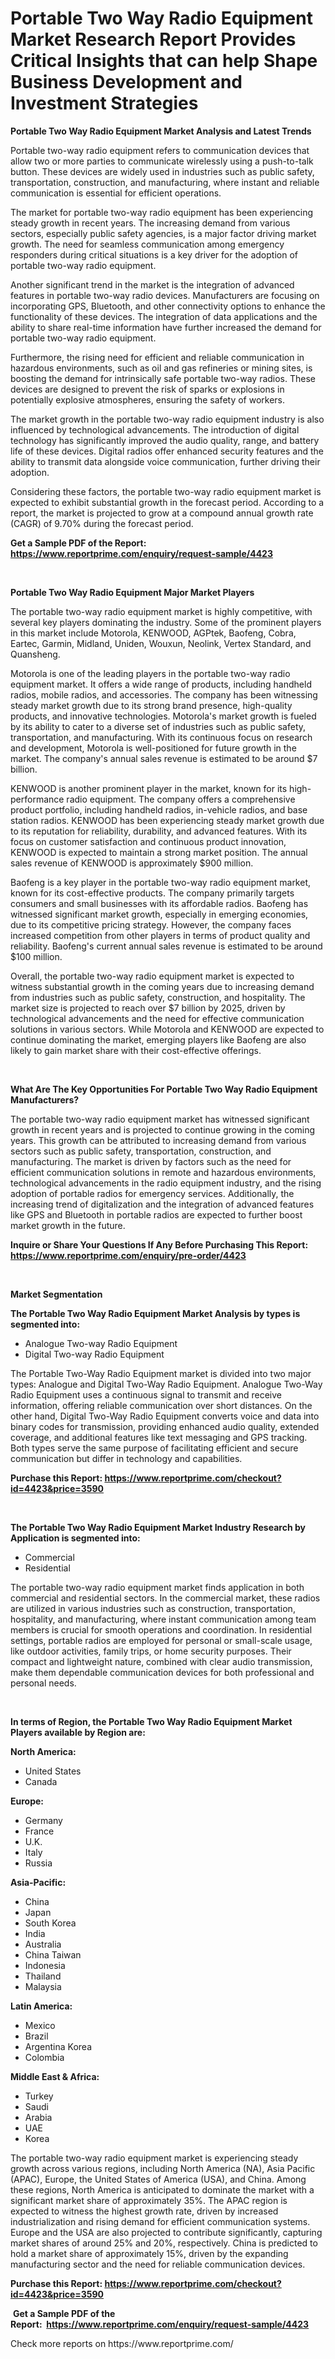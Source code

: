<p><h1>Portable Two Way Radio Equipment Market Research Report Provides Critical Insights that can help Shape Business Development and Investment Strategies</h1></p><p><strong>Portable Two Way Radio Equipment Market Analysis and Latest Trends</strong></p>
<p><p>Portable two-way radio equipment refers to communication devices that allow two or more parties to communicate wirelessly using a push-to-talk button. These devices are widely used in industries such as public safety, transportation, construction, and manufacturing, where instant and reliable communication is essential for efficient operations.</p><p>The market for portable two-way radio equipment has been experiencing steady growth in recent years. The increasing demand from various sectors, especially public safety agencies, is a major factor driving market growth. The need for seamless communication among emergency responders during critical situations is a key driver for the adoption of portable two-way radio equipment.</p><p>Another significant trend in the market is the integration of advanced features in portable two-way radio devices. Manufacturers are focusing on incorporating GPS, Bluetooth, and other connectivity options to enhance the functionality of these devices. The integration of data applications and the ability to share real-time information have further increased the demand for portable two-way radio equipment.</p><p>Furthermore, the rising need for efficient and reliable communication in hazardous environments, such as oil and gas refineries or mining sites, is boosting the demand for intrinsically safe portable two-way radios. These devices are designed to prevent the risk of sparks or explosions in potentially explosive atmospheres, ensuring the safety of workers.</p><p>The market growth in the portable two-way radio equipment industry is also influenced by technological advancements. The introduction of digital technology has significantly improved the audio quality, range, and battery life of these devices. Digital radios offer enhanced security features and the ability to transmit data alongside voice communication, further driving their adoption.</p><p>Considering these factors, the portable two-way radio equipment market is expected to exhibit substantial growth in the forecast period. According to a report, the market is projected to grow at a compound annual growth rate (CAGR) of 9.70% during the forecast period.</p></p>
<p><strong>Get a Sample PDF of the Report:&nbsp; <a href="https://www.reportprime.com/enquiry/request-sample/4423">https://www.reportprime.com/enquiry/request-sample/4423</a></strong></p>
<p>&nbsp;</p>
<p><strong>Portable Two Way Radio Equipment Major Market Players</strong></p>
<p><p>The portable two-way radio equipment market is highly competitive, with several key players dominating the industry. Some of the prominent players in this market include Motorola, KENWOOD, AGPtek, Baofeng, Cobra, Eartec, Garmin, Midland, Uniden, Wouxun, Neolink, Vertex Standard, and Quansheng.</p><p>Motorola is one of the leading players in the portable two-way radio equipment market. It offers a wide range of products, including handheld radios, mobile radios, and accessories. The company has been witnessing steady market growth due to its strong brand presence, high-quality products, and innovative technologies. Motorola's market growth is fueled by its ability to cater to a diverse set of industries such as public safety, transportation, and manufacturing. With its continuous focus on research and development, Motorola is well-positioned for future growth in the market. The company's annual sales revenue is estimated to be around $7 billion.</p><p>KENWOOD is another prominent player in the market, known for its high-performance radio equipment. The company offers a comprehensive product portfolio, including handheld radios, in-vehicle radios, and base station radios. KENWOOD has been experiencing steady market growth due to its reputation for reliability, durability, and advanced features. With its focus on customer satisfaction and continuous product innovation, KENWOOD is expected to maintain a strong market position. The annual sales revenue of KENWOOD is approximately $900 million.</p><p>Baofeng is a key player in the portable two-way radio equipment market, known for its cost-effective products. The company primarily targets consumers and small businesses with its affordable radios. Baofeng has witnessed significant market growth, especially in emerging economies, due to its competitive pricing strategy. However, the company faces increased competition from other players in terms of product quality and reliability. Baofeng's current annual sales revenue is estimated to be around $100 million.</p><p>Overall, the portable two-way radio equipment market is expected to witness substantial growth in the coming years due to increasing demand from industries such as public safety, construction, and hospitality. The market size is projected to reach over $7 billion by 2025, driven by technological advancements and the need for effective communication solutions in various sectors. While Motorola and KENWOOD are expected to continue dominating the market, emerging players like Baofeng are also likely to gain market share with their cost-effective offerings.</p></p>
<p>&nbsp;</p>
<p><strong>What Are The Key Opportunities For Portable Two Way Radio Equipment Manufacturers?</strong></p>
<p><p>The portable two-way radio equipment market has witnessed significant growth in recent years and is projected to continue growing in the coming years. This growth can be attributed to increasing demand from various sectors such as public safety, transportation, construction, and manufacturing. The market is driven by factors such as the need for efficient communication solutions in remote and hazardous environments, technological advancements in the radio equipment industry, and the rising adoption of portable radios for emergency services. Additionally, the increasing trend of digitalization and the integration of advanced features like GPS and Bluetooth in portable radios are expected to further boost market growth in the future.</p></p>
<p><strong>Inquire or Share Your Questions If Any Before Purchasing This Report: <a href="https://www.reportprime.com/enquiry/pre-order/4423">https://www.reportprime.com/enquiry/pre-order/4423</a></strong></p>
<p>&nbsp;</p>
<p><strong>Market Segmentation</strong></p>
<p><strong>The Portable Two Way Radio Equipment Market Analysis by types is segmented into:</strong></p>
<p><ul><li>Analogue Two-way Radio Equipment</li><li>Digital Two-way Radio Equipment</li></ul></p>
<p><p>The Portable Two-Way Radio Equipment market is divided into two major types: Analogue and Digital Two-Way Radio Equipment. Analogue Two-Way Radio Equipment uses a continuous signal to transmit and receive information, offering reliable communication over short distances. On the other hand, Digital Two-Way Radio Equipment converts voice and data into binary codes for transmission, providing enhanced audio quality, extended coverage, and additional features like text messaging and GPS tracking. Both types serve the same purpose of facilitating efficient and secure communication but differ in technology and capabilities.</p></p>
<p><strong>Purchase this Report:&nbsp;<a href="https://www.reportprime.com/checkout?id=4423&price=3590">https://www.reportprime.com/checkout?id=4423&price=3590</a></strong></p>
<p>&nbsp;</p>
<p><strong>The Portable Two Way Radio Equipment Market Industry Research by Application is segmented into:</strong></p>
<p><ul><li>Commercial</li><li>Residential</li></ul></p>
<p><p>The portable two-way radio equipment market finds application in both commercial and residential sectors. In the commercial market, these radios are utilized in various industries such as construction, transportation, hospitality, and manufacturing, where instant communication among team members is crucial for smooth operations and coordination. In residential settings, portable radios are employed for personal or small-scale usage, like outdoor activities, family trips, or home security purposes. Their compact and lightweight nature, combined with clear audio transmission, make them dependable communication devices for both professional and personal needs.</p></p>
<p>&nbsp;</p>
<p><strong>In terms of Region, the Portable Two Way Radio Equipment Market Players available by Region are:</strong></p>
<p>
    <p> <strong> North America: </strong>
        <ul>
            <li>United States</li>
            <li>Canada</li>
        </ul>
        </p> 
    <p> <strong> Europe: </strong>
        <ul>
            <li>Germany</li>
            <li>France</li>
            <li>U.K.</li>
            <li>Italy</li>
            <li>Russia</li>
        </ul>
        </p> 
    <p> <strong> Asia-Pacific: </strong>
        <ul>
            <li>China</li>
            <li>Japan</li>
            <li>South Korea</li>
            <li>India</li>
            <li>Australia</li>
            <li>China Taiwan</li>
            <li>Indonesia</li>
            <li>Thailand</li>
            <li>Malaysia</li>
        </ul>
        </p> 
    <p> <strong> Latin America: </strong>
        <ul>
            <li>Mexico</li>
            <li>Brazil</li>
            <li>Argentina Korea</li>
            <li>Colombia</li>
        </ul>
        </p> 
    <p> <strong> Middle East & Africa: </strong>
        <ul>
            <li>Turkey</li>
            <li>Saudi</li>
            <li>Arabia</li>
            <li>UAE</li>
            <li>Korea</li>
        </ul>
    </p>
    </p>
<p><p>The portable two-way radio equipment market is experiencing steady growth across various regions, including North America (NA), Asia Pacific (APAC), Europe, the United States of America (USA), and China. Among these regions, North America is anticipated to dominate the market with a significant market share of approximately 35%. The APAC region is expected to witness the highest growth rate, driven by increased industrialization and rising demand for efficient communication systems. Europe and the USA are also projected to contribute significantly, capturing market shares of around 25% and 20%, respectively. China is predicted to hold a market share of approximately 15%, driven by the expanding manufacturing sector and the need for reliable communication devices.</p></p>
<p><strong>Purchase this Report: <a href="https://www.reportprime.com/checkout?id=4423&price=3590">https://www.reportprime.com/checkout?id=4423&price=3590</a></strong></p>
<p>&nbsp;<strong>Get a Sample PDF of the Report:&nbsp;&nbsp;<a href="https://www.reportprime.com/enquiry/request-sample/4423">https://www.reportprime.com/enquiry/request-sample/4423</a></strong></p>
<p><strong></strong></p>
<p>Check more reports on https://www.reportprime.com/</p>